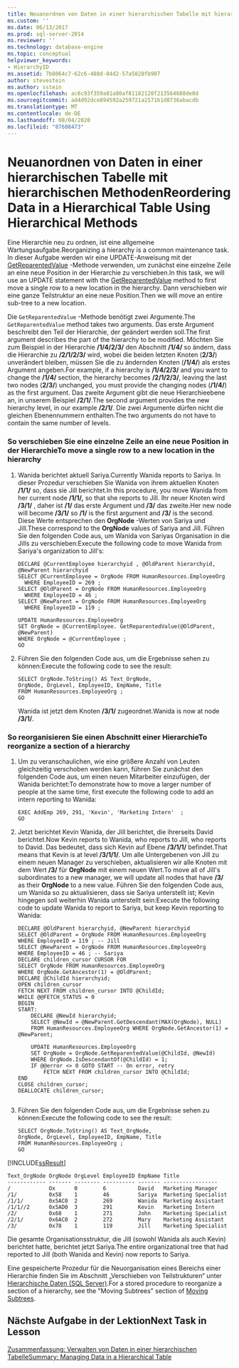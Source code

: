 ```yaml
---
title: Neuanordnen von Daten in einer hierarchischen Tabelle mit hierarchischen Methoden | Microsoft-Dokumentation
ms.custom: ''
ms.date: 06/13/2017
ms.prod: sql-server-2014
ms.reviewer: ''
ms.technology: database-engine
ms.topic: conceptual
helpviewer_keywords:
- HierarchyID
ms.assetid: 7b8064c7-62c6-488d-84d2-57a5828fb907
author: stevestein
ms.author: sstein
ms.openlocfilehash: ac6c93f359a81a80af81182120f213564680de0d
ms.sourcegitcommit: ad4d92dce894592a259721a1571b1d8736abacdb
ms.translationtype: MT
ms.contentlocale: de-DE
ms.lasthandoff: 08/04/2020
ms.locfileid: "87608473"
---
```

# <a name="reordering-data-in-a-hierarchical-table-using-hierarchical-methods"></a><span data-ttu-id="94481-102">Neuanordnen von Daten in einer hierarchischen Tabelle mit hierarchischen Methoden</span><span class="sxs-lookup"><span data-stu-id="94481-102">Reordering Data in a Hierarchical Table Using Hierarchical Methods</span></span>
  <span data-ttu-id="94481-103">Eine Hierarchie neu zu ordnen, ist eine allgemeine Wartungsaufgabe.</span><span class="sxs-lookup"><span data-stu-id="94481-103">Reorganizing a hierarchy is a common maintenance task.</span></span> <span data-ttu-id="94481-104">In dieser Aufgabe werden wir eine UPDATE-Anweisung mit der [GetReparentedValue](/sql/t-sql/data-types/getreparentedvalue-database-engine) -Methode verwenden, um zunächst eine einzelne Zeile an eine neue Position in der Hierarchie zu verschieben.</span><span class="sxs-lookup"><span data-stu-id="94481-104">In this task, we will use an UPDATE statement with the [GetReparentedValue](/sql/t-sql/data-types/getreparentedvalue-database-engine) method to first move a single row to a new location in the hierarchy.</span></span> <span data-ttu-id="94481-105">Dann verschieben wir eine ganze Teilstruktur an eine neue Position.</span><span class="sxs-lookup"><span data-stu-id="94481-105">Then we will move an entire sub-tree to a new location.</span></span>  
  
 <span data-ttu-id="94481-106">Die `GetReparentedValue` -Methode benötigt zwei Argumente.</span><span class="sxs-lookup"><span data-stu-id="94481-106">The `GetReparentedValue` method takes two arguments.</span></span> <span data-ttu-id="94481-107">Das erste Argument beschreibt den Teil der Hierarchie, der geändert werden soll.</span><span class="sxs-lookup"><span data-stu-id="94481-107">The first argument describes the part of the hierarchy to be modified.</span></span> <span data-ttu-id="94481-108">Möchten Sie zum Beispiel in der Hierarchie **/1/4/2/3/** den Abschnitt **/1/4/** so ändern, dass die Hierarchie zu **/2/1/2/3/** wird, wobei die beiden letzten Knoten (**2/3/**) unverändert bleiben, müssen Sie die zu ändernden Knoten (**/1/4/**) als erstes Argument angeben.</span><span class="sxs-lookup"><span data-stu-id="94481-108">For example, if a hierarchy is **/1/4/2/3/** and you want to change the **/1/4/** section, the hierarchy becomes **/2/1/2/3/**, leaving the last two nodes (**2/3/**) unchanged, you must provide the changing nodes (**/1/4/**) as the first argument.</span></span> <span data-ttu-id="94481-109">Das zweite Argument gibt die neue Hierarchieebene an, in unserem Beispiel **/2/1/**.</span><span class="sxs-lookup"><span data-stu-id="94481-109">The second argument provides the new hierarchy level, in our example **/2/1/**.</span></span> <span data-ttu-id="94481-110">Die zwei Argumente dürfen nicht die gleichen Ebenennummern enthalten.</span><span class="sxs-lookup"><span data-stu-id="94481-110">The two arguments do not have to contain the same number of levels.</span></span>  
  
### <a name="to-move-a-single-row-to-a-new-location-in-the-hierarchy"></a><span data-ttu-id="94481-111">So verschieben Sie eine einzelne Zeile an eine neue Position in der Hierarchie</span><span class="sxs-lookup"><span data-stu-id="94481-111">To move a single row to a new location in the hierarchy</span></span>  
  
1.  <span data-ttu-id="94481-112">Wanida berichtet aktuell Sariya.</span><span class="sxs-lookup"><span data-stu-id="94481-112">Currently Wanida reports to Sariya.</span></span> <span data-ttu-id="94481-113">In dieser Prozedur verschieben Sie Wanida von ihrem aktuellen Knoten **/1/1/** so, dass sie Jill berichtet.</span><span class="sxs-lookup"><span data-stu-id="94481-113">In this procedure, you move Wanida from her current node **/1/1/,** so that she reports to Jill.</span></span> <span data-ttu-id="94481-114">Ihr neuer Knoten wird **/3/1/** , daher ist **/1/** das erste Argument und **/3/** das zweite.</span><span class="sxs-lookup"><span data-stu-id="94481-114">Her new node will become **/3/1/** so **/1/** is the first argument and **/3/** is the second.</span></span> <span data-ttu-id="94481-115">Diese Werte entsprechen den **OrgNode** -Werten von Sariya und Jill.</span><span class="sxs-lookup"><span data-stu-id="94481-115">These correspond to the **OrgNode** values of Sariya and Jill.</span></span> <span data-ttu-id="94481-116">Führen Sie den folgenden Code aus, um Wanida von Sariyas Organisation in die Jills zu verschieben:</span><span class="sxs-lookup"><span data-stu-id="94481-116">Execute the following code to move Wanida from Sariya's organization to Jill's:</span></span>  
  
    ```  
    DECLARE @CurrentEmployee hierarchyid , @OldParent hierarchyid, @NewParent hierarchyid  
    SELECT @CurrentEmployee = OrgNode FROM HumanResources.EmployeeOrg  
      WHERE EmployeeID = 269 ;   
    SELECT @OldParent = OrgNode FROM HumanResources.EmployeeOrg  
      WHERE EmployeeID = 46 ;   
    SELECT @NewParent = OrgNode FROM HumanResources.EmployeeOrg  
      WHERE EmployeeID = 119 ;   
  
    UPDATE HumanResources.EmployeeOrg  
    SET OrgNode = @CurrentEmployee. GetReparentedValue(@OldParent, @NewParent)   
    WHERE OrgNode = @CurrentEmployee ;  
    GO  
    ```  
  
2.  <span data-ttu-id="94481-117">Führen Sie den folgenden Code aus, um die Ergebnisse sehen zu können:</span><span class="sxs-lookup"><span data-stu-id="94481-117">Execute the following code to see the result:</span></span>  
  
    ```  
    SELECT OrgNode.ToString() AS Text_OrgNode,   
    OrgNode, OrgLevel, EmployeeID, EmpName, Title   
    FROM HumanResources.EmployeeOrg ;  
    GO  
    ```  
  
     <span data-ttu-id="94481-118">Wanida ist jetzt dem Knoten **/3/1/** zugeordnet.</span><span class="sxs-lookup"><span data-stu-id="94481-118">Wanida is now at node **/3/1/**.</span></span>  
  
### <a name="to-reorganize-a-section-of-a-hierarchy"></a><span data-ttu-id="94481-119">So reorganisieren Sie einen Abschnitt einer Hierarchie</span><span class="sxs-lookup"><span data-stu-id="94481-119">To reorganize a section of a hierarchy</span></span>  
  
1.  <span data-ttu-id="94481-120">Um zu veranschaulichen, wie eine größere Anzahl von Leuten gleichzeitig verschoben werden kann, führen Sie zunächst den folgenden Code aus, um einen neuen Mitarbeiter einzufügen, der Wanida berichtet:</span><span class="sxs-lookup"><span data-stu-id="94481-120">To demonstrate how to move a larger number of people at the same time, first execute the following code to add an intern reporting to Wanida:</span></span>  
  
    ```  
    EXEC AddEmp 269, 291, 'Kevin', 'Marketing Intern'  ;  
    GO  
    ```  
  
2.  <span data-ttu-id="94481-121">Jetzt berichtet Kevin Wanida, der Jill berichtet, die ihrerseits David berichtet.</span><span class="sxs-lookup"><span data-stu-id="94481-121">Now Kevin reports to Wanida, who reports to Jill, who reports to David.</span></span> <span data-ttu-id="94481-122">Das bedeutet, dass sich Kevin auf Ebene **/3/1/1/** befindet.</span><span class="sxs-lookup"><span data-stu-id="94481-122">That means that Kevin is at level **/3/1/1/**.</span></span> <span data-ttu-id="94481-123">Um alle Untergebenen von Jill zu einem neuen Manager zu verschieben, aktualisieren wir alle Knoten mit dem Wert **/3/** für **OrgNode** mit einem neuen Wert.</span><span class="sxs-lookup"><span data-stu-id="94481-123">To move all of Jill's subordinates to a new manager, we will update all nodes that have **/3/** as their **OrgNode** to a new value.</span></span> <span data-ttu-id="94481-124">Führen Sie den folgenden Code aus, um Wanida so zu aktualisieren, dass sie Sariya unterstellt ist; Kevin hingegen soll weiterhin Wanida unterstellt sein:</span><span class="sxs-lookup"><span data-stu-id="94481-124">Execute the following code to update Wanida to report to Sariya, but keep  Kevin reporting to Wanida:</span></span>  
  
    ```  
    DECLARE @OldParent hierarchyid, @NewParent hierarchyid  
    SELECT @OldParent = OrgNode FROM HumanResources.EmployeeOrg  
    WHERE EmployeeID = 119 ; -- Jill  
    SELECT @NewParent = OrgNode FROM HumanResources.EmployeeOrg  
    WHERE EmployeeID = 46 ; -- Sariya  
    DECLARE children_cursor CURSOR FOR  
    SELECT OrgNode FROM HumanResources.EmployeeOrg  
    WHERE OrgNode.GetAncestor(1) = @OldParent;  
    DECLARE @ChildId hierarchyid;  
    OPEN children_cursor  
    FETCH NEXT FROM children_cursor INTO @ChildId;  
    WHILE @@FETCH_STATUS = 0  
    BEGIN  
    START:  
        DECLARE @NewId hierarchyid;  
        SELECT @NewId = @NewParent.GetDescendant(MAX(OrgNode), NULL)  
        FROM HumanResources.EmployeeOrg WHERE OrgNode.GetAncestor(1) = @NewParent;  
  
        UPDATE HumanResources.EmployeeOrg  
        SET OrgNode = OrgNode.GetReparentedValue(@ChildId, @NewId)  
        WHERE OrgNode.IsDescendantOf(@ChildId) = 1;  
        IF @@error <> 0 GOTO START -- On error, retry  
            FETCH NEXT FROM children_cursor INTO @ChildId;  
    END  
    CLOSE children_cursor;  
    DEALLOCATE children_cursor;  
  
    ```  
  
3.  <span data-ttu-id="94481-125">Führen Sie den folgenden Code aus, um die Ergebnisse sehen zu können:</span><span class="sxs-lookup"><span data-stu-id="94481-125">Execute the following code to see the result:</span></span>  
  
    ```  
    SELECT OrgNode.ToString() AS Text_OrgNode,   
    OrgNode, OrgLevel, EmployeeID, EmpName, Title   
    FROM HumanResources.EmployeeOrg ;  
    GO  
    ```  
  
 [!INCLUDE[ssResult](../../includes/ssresult-md.md)]  
  
```  
Text_OrgNode OrgNode OrgLevel EmployeeID EmpName Title  
------------ ------- -------- ---------- ------- -----------------  
/            Ox      0        6          David   Marketing Manager  
/1/          0x58    1        46         Sariya  Marketing Specialist  
/1/1/        0x5AC0  2        269        Wanida  Marketing Assistant  
/1/1//2      0x5AD0  3        291        Kevin   Marketing Intern  
/2/          0x68    1        271        John    Marketing Specialist  
/2/1/        0x6AC0  2        272        Mary    Marketing Assistant  
/3/          0x78    1        119        Jill    Marketing Specialist  
```  
  
 <span data-ttu-id="94481-126">Die gesamte Organisationsstruktur, die Jill (sowohl Wanida als auch Kevin) berichtet hatte, berichtet jetzt Sariya.</span><span class="sxs-lookup"><span data-stu-id="94481-126">The entire organizational tree that had reported to Jill (both Wanida and Kevin) now reports to Sariya.</span></span>  
  
 <span data-ttu-id="94481-127">Eine gespeicherte Prozedur für die Neuorganisation eines Bereichs einer Hierarchie finden Sie im Abschnitt „Verschieben von Teilstrukturen“ unter [Hierarchische Daten (SQL Server)](../hierarchical-data-sql-server.md#BKMK_MovingSubtrees).</span><span class="sxs-lookup"><span data-stu-id="94481-127">For a stored procedure to reorganize a section of a hierarchy, see the "Moving Subtrees" section of [Moving Subtrees](../hierarchical-data-sql-server.md#BKMK_MovingSubtrees).</span></span>  
  
## <a name="next-task-in-lesson"></a><span data-ttu-id="94481-128">Nächste Aufgabe in der Lektion</span><span class="sxs-lookup"><span data-stu-id="94481-128">Next Task in Lesson</span></span>  
 [<span data-ttu-id="94481-129">Zusammenfassung: Verwalten von Daten in einer hierarchischen Tabelle</span><span class="sxs-lookup"><span data-stu-id="94481-129">Summary: Managing Data in a Hierarchical Table</span></span>](lesson-2-5-summary-managing-data-in-a-hierarchical-table.md)  
  
  
